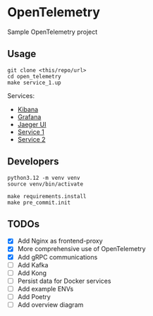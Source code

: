 # OpenTelemetry

Sample OpenTelemetry project

## Usage

```shell
git clone <this/repo/url>
cd open_telemetry
make service_1.up
```

Services:

- [Kibana](http://127.0.0.1:8000/kibana/)
- [Grafana](http://127.0.0.1:8000/grafana/)
- [Jaeger UI](http://127.0.0.1:8000/jaeger/ui/)
- [Service 1](http://127.0.0.1:8000/serivce-1/)
- [Service 2](http://127.0.0.1:8000/serivce-2/)

## Developers

```shell
python3.12 -m venv venv
source venv/bin/activate

make requirements.install
make pre_commit.init
```

## TODOs

- [x] Add Nginx as frontend-proxy
- [x] More comprehensive use of OpenTelemetry
- [x] Add gRPC communications
- [ ] Add Kafka
- [ ] Add Kong
- [ ] Persist data for Docker services
- [ ] Add example ENVs
- [ ] Add Poetry
- [ ] Add overview diagram
